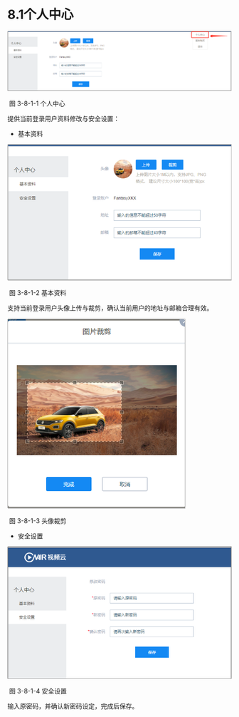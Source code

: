 # 8.1个人中心

![img](../images/93.png) 

​	图 3-8-1-1 个人中心

提供当前登录用户资料修改与安全设置：

- 基本资料

![img](../images/94.png) 

​	图 3-8-1-2 基本资料

支持当前登录用户头像上传与裁剪，确认当前用户的地址与邮箱合理有效。

![img](../images/95.png) 

​	图 3-8-1-3 头像裁剪

- 安全设置

![img](../images/96.png) 

​	图 3-8-1-4 安全设置

输入原密码，并确认新密码设定，完成后保存。